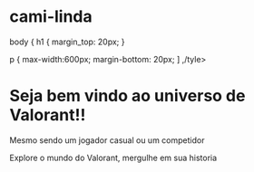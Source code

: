 # cami-linda

<!DOCTYPE html>
<html lang="pt-br">
<meta charset="UTF-8">
</style>
 body {
h1 {
 margin_top: 20px;
}

 p {
 max-width:600px;
 margin-bottom: 20px;
]
,/tyle>
</head>
<body>
  <h1>Seja bem vindo ao universo de Valorant!!</h1>
   <p> Mesmo sendo um jogador casual ou um competidor</p>
   <p> Explore o mundo do Valorant, mergulhe em sua historia </p>
</body> 
</html>

